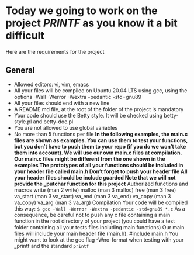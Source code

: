 # Today we going to work on the project *PRINTF* as you know it a bit difficult 
Here are the requirements for the project
## General
- Allowed editors: vi, vim, emacs
- All your files will be compiled on Ubuntu 20.04 LTS using gcc, using the options -Wall -Werror -Wextra -pedantic -std=gnu89
- All your files should end with a new line
- A README.md file, at the root of the folder of the project is mandatory
- Your code should use the Betty style. It will be checked using betty-style.pl and betty-doc.pl
- You are not allowed to use global variables
- No more than 5 functions per file
**In the following examples, the main.c files are shown as examples. You can use them to test your functions, but you don’t have to push them to your repo (if you do we won’t take them into account). We will use our own main.c files at compilation. Our main.c files might be different from the one shown in the examples
The prototypes of all your functions should be included in your header file called main.h
Don’t forget to push your header file
All your header files should be include guarded
Note that we will not provide the _putchar function for this project**
 Authorized functions and macros
 write (man 2 write)
 malloc (man 3 malloc)
free (man 3 free)
 va_start (man 3 va_start)
 va_end (man 3 va_end)
 va_copy (man 3 va_copy)
 va_arg (man 3 va_arg)
 Compilation
Your code will be compiled this way:
``$ gcc -Wall -Werror -Wextra -pedantic -std=gnu89 *.c``
As a consequence, be careful not to push any c file containing a main function in the root directory of your project (you could have a test folder containing all your tests files including main functions)
Our main files will include your main header file (main.h): #include main.h
You might want to look at the gcc flag -Wno-format when testing with your _printf and the standard ``printf``

